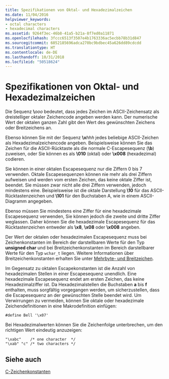 ```yaml
---
title: Spezifikationen von Oktal- und Hexadezimalzeichen
ms.date: 11/04/2016
helpviewer_keywords:
- octal characters
- hexadecimal characters
ms.assetid: 9264f3ec-46b8-41a5-b21a-8f7ed0a11871
ms.openlocfilehash: 3fccc6513f3507e4b1763336ac5ecbb78b31d847
ms.sourcegitcommit: 6052185696adca270bc9bdbec45a626dd89cdcdd
ms.translationtype: HT
ms.contentlocale: de-DE
ms.lasthandoff: 10/31/2018
ms.locfileid: "50518624"
---
```

# <a name="octal-and-hexadecimal-character-specifications"></a>Spezifikationen von Oktal- und Hexadezimalzeichen

Die Sequenz **\\**<em>ooo</em> bedeutet, dass jedes Zeichen im ASCII-Zeichensatz als dreistelliger oktaler Zeichencode angeben werden kann. Der numerische Wert der oktalen ganzen Zahl gibt den Wert des gewünschten Zeichens oder Breitzeichens an.

Ebenso können Sie mit der Sequenz **\x**<em>hhh</em> jedes beliebige ASCII-Zeichen als Hexadezimalzeichencode angeben. Beispielsweise können Sie das Zeichen für die ASCII-Rücktaste als die normale C-Escapesequenz (**\b**) zuweisen, oder Sie können es als **\010** (oktal) oder **\x008** (hexadezimal) codieren.

Sie können in einer oktalen Escapesequenz nur die Ziffern 0 bis 7 verwenden. Oktale Escapesequenzen können nie mehr als drei Ziffern aufweisen und werden vom ersten Zeichen, das keine oktale Ziffer ist, beendet. Sie müssen zwar nicht alle drei Ziffern verwenden, jedoch mindestens eine. Beispielsweise ist die oktale Darstellung **\10** für das ASCII-Rücktastenzeichen und **\101** für den Buchstaben A, wie in einem ASCII-Diagramm angegeben.

Ebenso müssen Sie mindestens eine Ziffer für eine hexadezimale Escapesequenz verwenden, Sie können jedoch die zweite und dritte Ziffer weglassen. Daher können Sie die hexadezimale Escapesequenz für das Rücktastenzeichen entweder als **\x8**, **\x08** oder **\x008** angeben.

Der Wert der oktalen oder hexadezimalen Escapesequenz muss bei Zeichenkonstanten im Bereich der darstellbaren Werte für den Typ **unsigned char** und bei Breitzeichenkonstanten im Bereich darstellbarer Werte für den Typ `wchar_t` liegen. Weitere Informationen über Breitzeichenkonstanten erhalten Sie unter [Mehrbyte- und Breitzeichen](../c-language/multibyte-and-wide-characters.md).

Im Gegensatz zu oktalen Escapekonstanten ist die Anzahl von hexadezimalen Stellen in einer Escapesequenz unendlich. Eine hexadezimale Escapesequenz endet am ersten Zeichen, das keine Hexadezimalziffer ist. Da Hexadezimalstellen die Buchstaben **a** bis **f** enthalten, muss sorgfältig vorgegangen werden, um sicherzustellen, dass die Escapesequenz an der gewünschten Stelle beendet wird. Um Verwirrungen zu vermeiden, können Sie oktale oder hexadezimale Zeichendefinitionen in eine Makrodefinition einfügen:

```
#define Bell '\x07'
```

Bei Hexadezimalwerten können Sie die Zeichenfolge unterbrechen, um den richtigen Wert eindeutig anzuzeigen:

```
"\xabc"    /* one character  */
"\xab" "c" /* two characters */
```

## <a name="see-also"></a>Siehe auch

[C-Zeichenkonstanten](../c-language/c-character-constants.md)